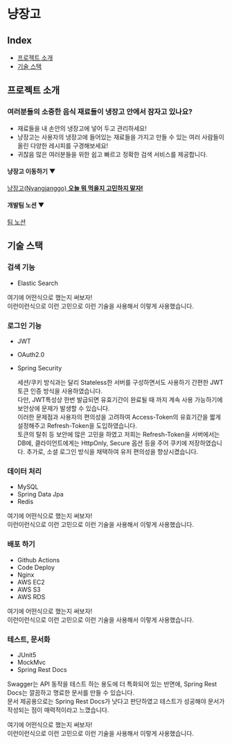 # 냥장고
## Index
  - [프로젝트 소개](https://github.com/ojy9612/hanghae99_team3/edit/master/README.md#%ED%94%84%EB%A1%9C%EC%A0%9D%ED%8A%B8-%EC%86%8C%EA%B0%9C)
  - [기술 스택](https://github.com/ojy9612/hanghae99_team3/edit/master/README.md#%EA%B8%B0%EC%88%A0-%EC%8A%A4%ED%83%9D)

## 프로젝트 소개

### 여러분들의 소중한 음식 재료들이 냉장고 안에서 잠자고 있나요?

- 재료들을 내 손안의 냉장고에 넣어 두고 관리하세요!
- 냥장고는 사용자의 냉장고에 들어있는 재료들을 가지고 만들 수 있는 여러 사람들이 올린 다양한 레시피를 구경해보세요!
- 귀찮음 많은 여러분들을 위한 쉽고 빠르고 정확한 검색 서비스를 제공합니다.

#### 냥장고 이동하기 ▼
[냥장고(Nyangjanggo) **오늘 뭐 먹을지 고민하지 말자!**](https://nyangjanggo.com/)<br>
#### 개발팀 노션 ▼
[팀 노션](https://www.notion.so/054c350dee7b4ad7b55c4ef878625193)



## 기술 스택

### 검색 기능
- Elastic Search

여기에 어떤식으로 했는지 써보자!<br>
이런이런식으로 이런 고민으로 이런 기술을 사용해서 이렇게 사용했습니다.

### 로그인 기능
- JWT
- OAuth2.0
- Spring Security

  세션/쿠키 방식과는 달리 Stateless한 서버를 구성하면서도 사용하기 간편한 JWT토큰 인증 방식을 사용하였습니다.   
다만, JWT특성상 한번 발급되면 유효기간이 완료될 때 까지 계속 사용 가능하기에 보안상에 문제가 발생할 수 있습니다.   
이러한 문제점과 사용자의 편의성을 고려하여 Access-Token의 유효기간을 짧게 설정해주고 Refresh-Token을 도입하였습니다.   
토큰의 탈취 등 보안에 많은 고민을 하였고 저희는 Refresh-Token을 서버에서는 DB에, 클라이언트에게는 HttpOnly, Secure 옵션 등을 주어 쿠키에 저장하였습니다.
추가로, 소셜 로그인 방식을 채택하여 유저 편의성을 향상시켰습니다.

### 데이터 처리
- MySQL
- Spring Data Jpa
- Redis

여기에 어떤식으로 했는지 써보자!<br>
이런이런식으로 이런 고민으로 이런 기술을 사용해서 이렇게 사용했습니다.


### 배포 하기
- Github Actions
- Code Deploy
- Nginx
- AWS EC2
- AWS S3
- AWS RDS

여기에 어떤식으로 했는지 써보자!<br>
이런이런식으로 이런 고민으로 이런 기술을 사용해서 이렇게 사용했습니다.


### 테스트, 문서화
- JUnit5
- MockMvc
- Spring Rest Docs 

Swagger는 API 동작을 테스트 하는 용도에 더 특화되어 있는 반면에, Spring Rest Docs는 깔끔하고 명료한 문서를 만들 수 있습니다.   
문서 제공용으로는 Spring Rest Docs가 낫다고 판단하였고 테스트가 성공해야 문서가 작성되는 점이 매력적이라고 느꼈습니다.



여기에 어떤식으로 했는지 써보자!<br>
이런이런식으로 이런 고민으로 이런 기술을 사용해서 이렇게 사용했습니다.


